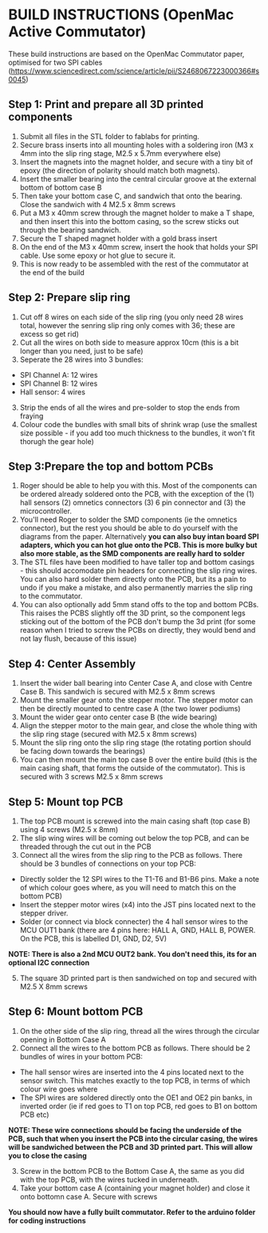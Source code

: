 # BUILD INSTRUCTIONS (OpenMac Active Commutator)

These build instructions are based on the OpenMac Commutator paper, optimised for two SPI cables (https://www.sciencedirect.com/science/article/pii/S2468067223000366#s0045)

## Step 1: Print and prepare all 3D printed components 
  1. Submit all files in the STL folder to fablabs for printing.
  2. Secure brass inserts into all mounting holes with a soldering iron (M3 x 4mm into the slip ring stage, M2.5 x 5.7mm everywhere else)
  3. Insert the magnets into the magnet holder, and secure with a tiny bit of epoxy (the direction of polarity should match both magnets).
  4. Insert the smaller bearing into the central circular groove at the external bottom of bottom case B
  5. Then take your bottom case C, and sandwich that onto the bearing. Close the sandwich with 4 M2.5 x 8mm screws
  6. Put a M3 x 40mm screw through the magnet holder to make a T shape, and then insert this into the bottom casing, so the screw sticks out through the bearing sandwich.
  7. Secure the T shaped magnet holder with a gold brass insert
  8. On the end of the M3 x 40mm screw, insert the hook that holds your SPI cable. Use some epoxy or hot glue to secure it.
  9. This is now ready to be assembled with the rest of the commutator at the end of the build 

## Step 2: Prepare slip ring
1. Cut off 8 wires on each side of the slip ring (you only need 28 wires total, however the senring slip ring only comes with 36; these are excess so get rid)
2. Cut all the wires on both side to measure approx 10cm (this is a bit longer than you need, just to be safe)
3. Seperate the 28 wires into 3 bundles:
- SPI Channel A: 12 wires
- SPI Channel B: 12 wires
- Hall sensor: 4 wires
3. Strip the ends of all the wires and pre-solder to stop the ends from fraying
4. Colour code the bundles with small bits of shrink wrap (use the smallest size possible - if you add too much thickness to the bundles, it won't fit thorugh the gear hole)

## Step 3:Prepare the top and bottom PCBs
1. Roger should be able to help you with this. Most of the components can be ordered already soldered onto the PCB, with the exception of the (1) hall sensors (2) omnetics connectors (3) 6 pin connector and (3) the microcontroller.
2. You'll need Roger to solder the SMD components (ie the omnetics connector), but the rest you should be able to do yourself with the diagrams from the paper. Alternatively **you can also buy intan board SPI adapters, which you can hot glue onto the PCB. This is more bulky but also more stable, as the SMD components are really hard to solder**
3. The STL files have been modified to have taller top and bottom casings - this should accomodate pin headers for connecting the slip ring wires. You can also hard solder them directly onto the PCB, but its a pain to undo if you make a mistake, and also permanently marries the slip ring to the commutator.
4. You can also optionally add 5mm stand offs to the top and bottom PCBs. This raises the PCBS slightly off the 3D print, so the component legs sticking out of the bottom of the PCB don't bump the 3d print (for some reason when I tried to screw the PCBs on directly, they would bend and not lay flush, because of this issue)

## Step 4: Center Assembly 
1. Insert the wider ball bearing into Center Case A, and close with Centre Case B. This sandwich is secured with M2.5 x 8mm screws
2. Mount the smaller gear onto the stepper motor. The stepper motor can then be directly mounted to centre case A (the two lower podiums)
3. Mount the wider gear onto center case B (the wide bearing)
4. Align the stepper motor to the main gear, and close the whole thing with the slip ring stage (secured with M2.5 x 8mm screws)
5. Mount the slip ring onto the slip ring stage (the rotating portion should be facing down towards the bearings)
6. You can then mount the main top case B over the entire build (this is the main casing shaft, that forms the outside of the commutator). This is secured with 3 screws M2.5 x 8mm screws

## Step 5: Mount top PCB
1. The top PCB mount is screwed into the main casing shaft (top case B) using 4 screws (M2.5 x 8mm)
2. The slip wing wires will be coming out below the top PCB, and can be threaded through the cut out in the PCB
3. Connect all the wires from the slip ring to the PCB as follows. There should be 3 bundles of connections on your top PCB:
  - Directly solder the 12 SPI wires to the T1-T6 and B1-B6 pins. Make a note of which colour goes where, as you will need to match this on the bottom PCB)
  - Insert the stepper motor wires (x4) into the JST pins located next to the stepper driver.
  - Solder (or connect via block connecter) the 4 hall sensor wires to the MCU OUT1 bank (there are 4 pins here: HALL A, GND, HALL B, POWER. On the PCB, this is labelled D1, GND, D2, 5V)

**NOTE: There is also a 2nd MCU OUT2 bank. You don't need this, its for an optional I2C connection**

5. The square 3D printed part is then sandwiched on top and secured with M2.5 X 8mm screws

## Step 6: Mount bottom PCB 
1. On the other side of the slip ring, thread all the wires through the circular opening in Bottom Case A
2. Connect all the wires to the bottom PCB as follows. There should be 2 bundles of wires in your bottom PCB:
- The hall sensor wires are inserted into the 4 pins located next to the sensor switch. This matches exactly to the top PCB, in terms of which colour wire goes where
- The SPI wires are soldered directly onto the OE1 and OE2 pin banks, in inverted order (ie if red goes to T1 on top PCB, red goes to B1 on bottom PCB etc)

**NOTE: These wire connections should be facing the underside of the PCB, such that when you insert the PCB into the circular casing, the wires will be sandwiched between the PCB and 3D printed part. This will allow you to close the casing**

3. Screw in the bottom PCB to the Bottom Case A, the same as you did with the top PCB, with the wires tucked in underneath.
4. Take your bottom case A (containing your magnet holder) and close it onto bottomn case A. Secure with screws

**You should now have a fully built commutator. Refer to the arduino folder for coding instructions**



